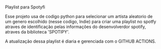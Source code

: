 Playlist para Spotyfi

Esse projeto usa de codigo python para selecionar um artista aleatorio de um genero escolhido (nesse codigo, Indie) para criar uma playlist no spotfy atraves de identificação pelas informações do desenvolverdor spotify, atraves da biblioteca 'SPOTIPY'.

A atualização dessa playlist é diaria e gerenciada com o GITHUB ACTIONS.
